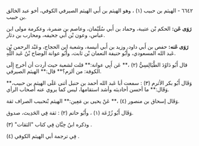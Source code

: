 ٦٦٤٢ - الهيثم بن حبيب (١) ، وهو الهيثم بن أَبي الهيثم الصيرفي الكوفي، أخو عبد الخالق بن حبيب.

**رَوَى عَن:** الحكم بْن عتيبة، وحماد بن أَبي سُلَيْمان، وعاصم بن ضمرة، وعكرمة مولى ابن عباس، وعون بْن أَبي جحيفه، ومحارب بن دثار.

**رَوَى عَنه:** حفص بن أَبي داود، وزيد بن أَبي أنيسة، وشعبة ابن الحجاج، وعَبْد الرحمن بْن عَبد الله المسعودي، وأَبُو حنيفة النعمان بْن ثابت، وأَبُو عوانة الوضاح بْنُ عَبد اللَّهِ.

قال أَبُو دَاوُدَ الطَّيَالِسِيُّ (٢) ،** عَن أَبِي عوانة:** قلت لشعبة حيث أردت أن أخرج إِلَى الكوفة: من ألزم؟** قال:** الهيثم الصيرفي.

وَقَال أَبُو بكر الأثرم (٣) : سمعت أبا عَبد الله أحمد بن حنبل أثنى عَلَى الهيثم بن حبيب،** وَقَال:** ما أحسن أحاديثه وأشد استقامها، ليس كما يروي عنه أصحاب الرأي.

وَقَال إسحاق بن منصور (٤) ،** عَنْ يحيى بن مَعِين:** الهيثم بْنحبيب الصراف ثقة.

وَقَال أَبُو زُرْعَة (١) ، وأَبُو حاتم (٢) : ثقة فِي الحَدِيث، صدوق.

وذكره ابنُ حِبَّان فِي كتاب "الثقات" (٣) .

فِي ترجمة أبي الهيثم الكوفي (٤) .